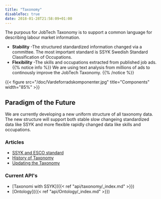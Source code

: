 ```yaml
---
title: "Taxonomy"
disableToc: true
date: 2018-01-28T21:58:09+01:00
---
```


The purpous for JobTech Taxonomy is to support a common language for describing labour market information.

- **Stability** -The structured standardized information changed via a committee. The most important standard is SSYK Swedish Standard Classification of Occupations.
- **Flexibility** -The skills and occupations  extracted from published job ads. 
{{% notice info %}}
We are using text analysis from millions of ads to continously improve the JobTech Taxonomy.
{{% /notice %}}



{{< figure src="/doc/Vardeforradskomponenter.jpg" title="Components" width="85%" >}}
## Paradigm of the Future
We are currently developing a new uniform structure of all taxonomy data. The new structure will support both stable slow changeing standardized data like SSYK and more flexible rapidly changed data like skills and occupations. 

### Articles
* [SSYK and ESCO standard](/doc/SSYKochEsco.pdf)
* [History of Taxonomy](/doc/vardeforradskomponentergenomaren.pdf)
* [Updating the Taxonomy](/doc/uppdateringavvardeforradskomponenter.pdf)

### Current API's
* [Taxonomi with SSYK]({{< ref "api/taxonomy/_index.md" >}})
* [Ontology]({{< ref "api/Ontology/_index.md" >}})
